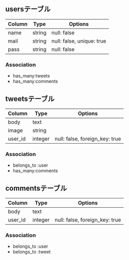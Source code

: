 ## usersテーブル
|Column|Type|Options|
|------|----|-------|
|name|string|null: false|
|mail|string|null: false, unique: true|
|pass|string|null: false|

### Association
- has_many:tweets
- has_many:comments

## tweetsテーブル
|Column|Type|Options|
|------|----|-------|
|body|text||
|image|string||
|user_id|integer|null: false, foreign_key: true|

### Association
- belongs_to :user
- has_many:comments

## commentsテーブル
|Column|Type|Options|
|------|----|-------|
|body|text||
|user_id|integer|null: false, foreign_key: true|

### Association
- belongs_to :user
- belongs_to :tweet